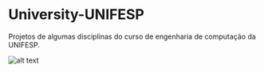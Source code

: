 # University-UNIFESP

Projetos de algumas disciplinas do curso de engenharia de computação da UNIFESP.

![alt text](unifesp_logo.png)
